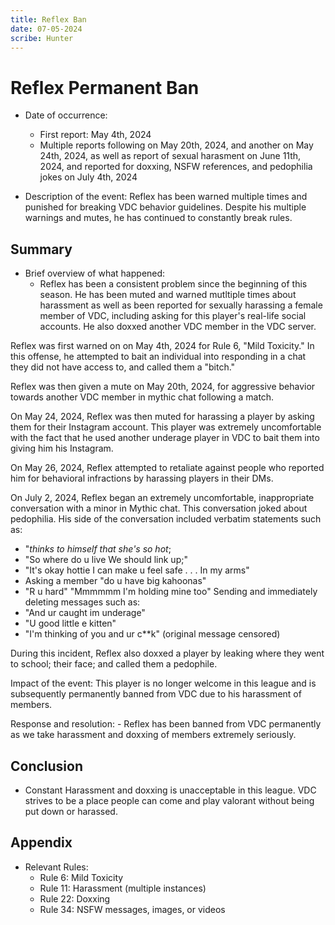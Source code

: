 ```yaml
---
title: Reflex Ban
date: 07-05-2024
scribe: Hunter
--- 
```

# Reflex Permanent Ban

- Date  of occurrence: 
    - First report: May 4th, 2024 
    - Multiple reports following on May 20th, 2024, and another on May 24th, 2024, as well as report of sexual harasment on June 11th, 2024, and reported for doxxing, NSFW references, and pedophilia jokes on July 4th, 2024

- Description of the event: Reflex has been warned multiple times and punished for breaking VDC behavior guidelines. Despite his multiple warnings and mutes, he has continued to constantly break rules. 

## Summary

- Brief overview of what happened: 
    - Reflex has been a consistent problem since the beginning of this season. He has been muted and warned mutltiple times about harassment as well as been reported for sexually harassing a female member of VDC, including asking for this player's real-life social accounts. He also doxxed another VDC member in the VDC server. 

Reflex was first warned on on May 4th, 2024 for Rule 6, "Mild Toxicity." In this offense, he attempted to bait an individual into responding in a chat they did not have access to, and called them a "bitch."

Reflex was then given a mute on May 20th, 2024, for aggressive behavior towards another VDC member in mythic chat following a match. 

On May 24, 2024, Reflex was then muted for harassing a player by asking them for their Instagram account. This player was extremely uncomfortable with the fact that he used another underage player in VDC to bait them into giving him his Instagram. 

On May 26, 2024, Reflex attempted to retaliate against people who reported him for behavioral infractions by harassing players in their DMs. 

On July 2, 2024, Reflex began an extremely uncomfortable, inappropriate conversation with a minor in Mythic chat. This conversation joked about pedophilia. His side of the conversation included verbatim statements such as: 
- "*thinks to himself that she's so hot*;
- "So where do u live We should link up;"
- "It's okay hottie I can make u feel safe . . . In my arms"
- Asking a member "do u have big kahoonas"
- "R u hard" "Mmmmmm I'm holding mine too"
Sending and immediately deleting messages such as:
- "And ur caught im underage"
- "U good little e kitten"
- "I'm thinking of you and ur c**k" (original message censored)

During this incident, Reflex also doxxed a player by leaking where they went to school; their face; and called them a pedophile. 

Impact of the event: This player is no longer welcome in this league and is subsequently permanently banned from VDC due to his harassment of members. 

Response and resolution:
    - Reflex has been banned from VDC permanently as we take harassment and doxxing of members extremely seriously. 
    
 ## Conclusion

- Constant Harassment and doxxing is unacceptable in this league. VDC strives to be a place people can come and play valorant without being put down or harassed. 

## Appendix

- Relevant Rules:
    - Rule 6: Mild Toxicity 
    - Rule 11: Harassment (multiple instances)
    - Rule 22: Doxxing 
    - Rule 34: NSFW messages, images, or videos
